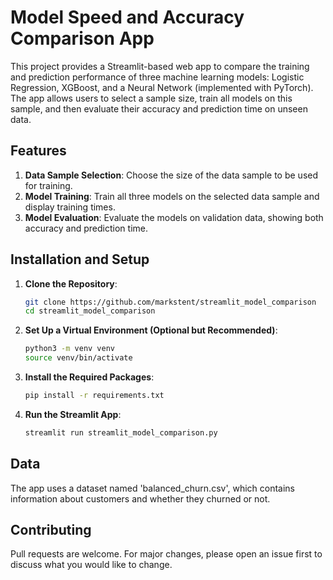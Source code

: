 
# Model Speed and Accuracy Comparison App

This project provides a Streamlit-based web app to compare the training and prediction performance of three machine learning models: Logistic Regression, XGBoost, and a Neural Network (implemented with PyTorch). The app allows users to select a sample size, train all models on this sample, and then evaluate their accuracy and prediction time on unseen data.

## Features

1. **Data Sample Selection**: Choose the size of the data sample to be used for training.
2. **Model Training**: Train all three models on the selected data sample and display training times.
3. **Model Evaluation**: Evaluate the models on validation data, showing both accuracy and prediction time.

## Installation and Setup

1. **Clone the Repository**:
    ```bash
    git clone https://github.com/markstent/streamlit_model_comparison
    cd streamlit_model_comparison
    ```

2. **Set Up a Virtual Environment (Optional but Recommended)**:
    ```bash
    python3 -m venv venv
    source venv/bin/activate
    ```

3. **Install the Required Packages**:
    ```bash
    pip install -r requirements.txt
    ```

4. **Run the Streamlit App**:
    ```bash
    streamlit run streamlit_model_comparison.py
    ```

## Data

The app uses a dataset named 'balanced_churn.csv', which contains information about customers and whether they churned or not.

## Contributing

Pull requests are welcome. For major changes, please open an issue first to discuss what you would like to change.
